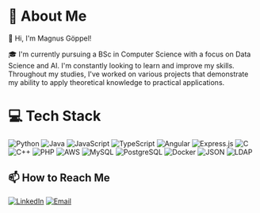 # 💫 About Me
👋 Hi, I'm Magnus Göppel!

🎓 I'm currently pursuing a BSc in Computer Science with a focus on Data Science and AI. I'm constantly looking to learn and improve my skills. Throughout my studies, I've worked on various projects that demonstrate my ability to apply theoretical knowledge to practical applications.

# 💻 Tech Stack
![Python](https://img.shields.io/badge/python-3670A0?style=for-the-badge&logo=python&logoColor=ffdd54)
![Java](https://img.shields.io/badge/java-%23ED8B00.svg?style=for-the-badge&logo=openjdk&logoColor=white)
![JavaScript](https://img.shields.io/badge/javascript-%23323330.svg?style=for-the-badge&logo=javascript&logoColor=%23F7DF1E)
![TypeScript](https://img.shields.io/badge/typescript-%23007ACC.svg?style=for-the-badge&logo=typescript&logoColor=white)
![Angular](https://img.shields.io/badge/angular-%23E23237.svg?style=for-the-badge&logo=angular&logoColor=white)
![Express.js](https://img.shields.io/badge/express.js-%23404d59.svg?style=for-the-badge&logo=express&logoColor=%2361DAFB)
![C](https://img.shields.io/badge/c-%2300599C.svg?style=for-the-badge&logo=c&logoColor=white)
![C++](https://img.shields.io/badge/c++-%2300599C.svg?style=for-the-badge&logo=c%2B%2B&logoColor=white)
![PHP](https://img.shields.io/badge/php-%23777BB4.svg?style=for-the-badge&logo=php&logoColor=white)
![AWS](https://img.shields.io/badge/AWS-%23FF9900.svg?style=for-the-badge&logo=amazon-aws&logoColor=white)
![MySQL](https://img.shields.io/badge/mysql-4479A1.svg?style=for-the-badge&logo=mysql&logoColor=white)
![PostgreSQL](https://img.shields.io/badge/postgresql-%23316192.svg?style=for-the-badge&logo=postgresql&logoColor=white)
![Docker](https://img.shields.io/badge/docker-%230db7ed.svg?style=for-the-badge&logo=docker&logoColor=white)
![JSON](https://img.shields.io/badge/json-%23000000.svg?style=for-the-badge&logo=json&logoColor=white)
![LDAP](https://img.shields.io/badge/LDAP-%23000000.svg?style=for-the-badge&logo=ldap&logoColor=white)

## 📫 How to Reach Me
[![LinkedIn](https://img.shields.io/badge/LinkedIn-%230077B5.svg?logo=linkedin&logoColor=white)](https://www.linkedin.com/in/magnus-g%C3%B6ppel-062786285) 
[![Email](https://img.shields.io/badge/Email-D14836?logo=gmail&logoColor=white)](mailto:magnus_goeppel@protonmail.com)


